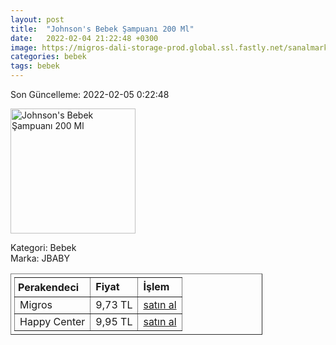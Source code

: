 ```yaml
---
layout: post
title:  "Johnson's Bebek Şampuanı 200 Ml"
date:   2022-02-04 21:22:48 +0300
image: https://migros-dali-storage-prod.global.ssl.fastly.net/sanalmarket/product/31600031/31600031-488cae-1650x1650.jpg
categories: bebek
tags: bebek
---
```


Son Güncelleme: 2022-02-05 0:22:48

<img src="https://migros-dali-storage-prod.global.ssl.fastly.net/sanalmarket/product/31600031/31600031-488cae-1650x1650.jpg" width="200" alt="Johnson's Bebek Şampuanı 200 Ml" />

Kategori: Bebek
<br />
Marka: JBABY

<table border="1" style="padding: 5px;width:80%;">
  <tr>
    <td style="padding: 5px;"><strong>Perakendeci</strong></td>
    <td><strong>Fiyat</strong></td>
    <td><strong>İşlem</strong></td>
  </tr>
  <tr>
              <td>Migros</td>
              <td>9,73 TL</td>
              <td><a target="_blank" href="https://www.migros.com.tr/johnsons-bebek-sampuani-200-ml-p-1e22d9f">satın al</a></td>
            </tr><tr>
              <td>Happy Center</td>
              <td>9,95 TL</td>
              <td><a target="_blank" href="https://www.happycenter.com.tr/Jb_Sampuan_200_Ml_">satın al</a></td>
            </tr>
</table>
